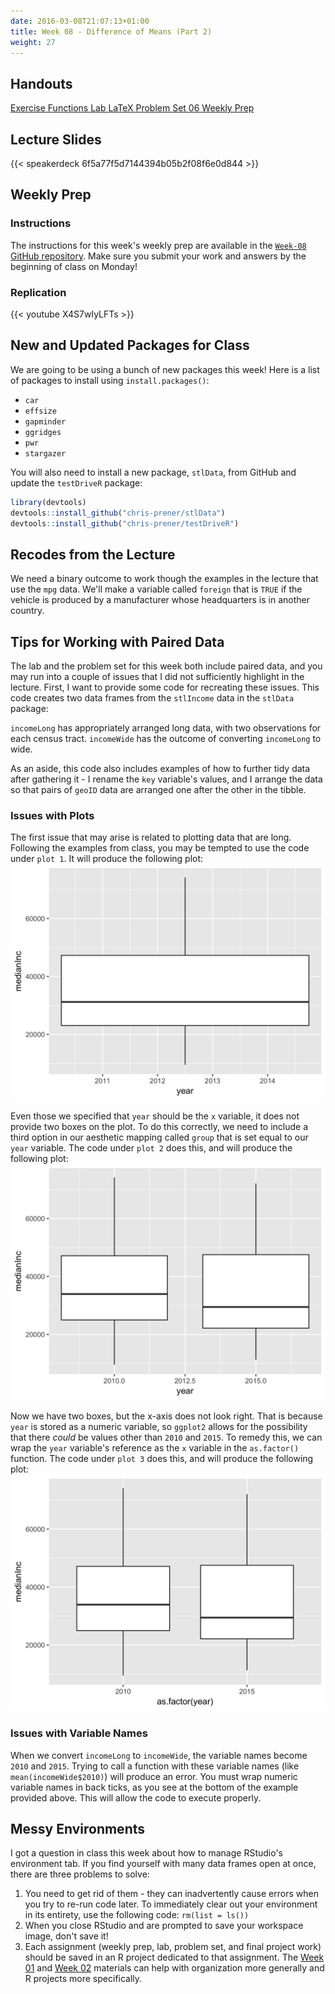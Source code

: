 ```yaml
---
date: 2016-03-08T21:07:13+01:00
title: Week 08 - Difference of Means (Part 2)
weight: 27
---
```


## Handouts

<a class="btn btn-primary btn-outline btn-xs{{end}}" href="https://github.com/slu-soc5050/Week-08/blob/master/Exercise/week-08-exercise.pdf" target="_blank"> Exercise </a>
<a class="btn btn-primary btn-outline btn-xs{{end}}" href="https://github.com/slu-soc5050/Week-08/blob/master/Functions/week-08-rQuickRef.pdf" target="_blank"> Functions </a>
<a class="btn btn-primary btn-outline btn-xs{{end}}" href="https://github.com/slu-soc5050/Week-08/blob/master/Lab/week-08-lab.pdf" target="_blank"> Lab </a>
<a class="btn btn-primary btn-outline btn-xs{{end}}" href="https://github.com/slu-soc5050/Week-08/blob/master/LaTeX/week-08-latexQuickRef.pdf" target="_blank"> LaTeX </a>
<a class="btn btn-primary btn-outline btn-xs{{end}}" href="https://github.com/slu-soc5050/Week-08/blob/master/PS-06/ps-06.pdf" target="_blank"> Problem Set 06 </a>
<a class="btn btn-primary btn-outline btn-xs{{end}}" href="https://github.com/slu-soc5050/Week-08/blob/master/WeeklyPrep/week-08-prep.pdf" target="_blank"> Weekly Prep </a>

## Lecture Slides
{{< speakerdeck 6f5a77f5d7144394b05b2f08f6e0d844 >}}

## Weekly Prep
### Instructions
The instructions for this week's weekly prep are available in the [`Week-08` GitHub repository](https://github.com/slu-soc5050/Week-08/blob/master/WeeklyPrep/week-08-prep.pdf). Make sure you submit your work and answers by the beginning of class on Monday!

### Replication
{{< youtube X4S7wIyLFTs >}}

## New and Updated Packages for Class
We are going to be using a bunch of new packages this week! Here is a list of packages to install using `install.packages()`:

* `car`
* `effsize`
* `gapminder`
* `ggridges`
* `pwr`
* `stargazer`

You will also need to install a new package, `stlData`, from GitHub and update the `testDriveR` package:

```r
library(devtools)
devtools::install_github("chris-prener/stlData")
devtools::install_github("chris-prener/testDriveR")
```

## Recodes from the Lecture
We need a binary outcome to work though the examples in the lecture that use the `mpg` data. We'll make a variable called `foreign` that is `TRUE` if the vehicle is produced by a manufacturer whose headquarters is in another country.

<script data-gist-id="ce737d7cfb4c8b1a2ab137c3e89d1349"></script>

## Tips for Working with Paired Data
The lab and the problem set for this week both include paired data, and you may run into a couple of issues that I did not sufficiently highlight in the lecture. First, I want to provide some code for recreating these issues. This code creates two data frames from the `stlIncome` data in the `stlData` package:

<script data-gist-id="cc9eeccf29e437025049026f8faf9a88"></script>

`incomeLong` has appropriately arranged long data, with two observations for each census tract. `incomeWide` has the outcome of converting `incomeLong` to wide. 

As an aside, this code also includes examples of how to further tidy data after gathering it - I rename the `key` variable's values, and I arrange the data so that pairs of `geoID` data are arranged one after the other in the tibble.

### Issues with Plots
The first issue that may arise is related to plotting data that are long. Following the examples from class, you may be tempted to use the code under `plot 1`. It will produce the following plot:
![image](/images/week-08-img01.png)

Even those we specified that `year` should be the `x` variable, it does not provide two boxes on the plot. To do this correctly, we need to include a third option in our aesthetic mapping called `group` that is set equal to our `year` variable. The code under `plot 2` does this, and will produce the following plot:
![image](/images/week-08-img02.png)

Now we have two boxes, but the x-axis does not look right. That is because `year` is stored as a numeric variable, so `ggplot2` allows for the possibility that there *could* be values other than `2010` and `2015`. To remedy this, we can wrap the `year` variable's reference as the `x` variable in the `as.factor()` function. The code under `plot 3` does this, and will produce the following plot:
![image](/images/week-08-img03.png)

### Issues with Variable Names
When we convert `incomeLong` to `incomeWide`, the variable names become `2010` and `2015`. Trying to call a function with these variable names (like `mean(incomeWide$2010)`) will produce an error. You must wrap numeric variable names in back ticks, as you see at the bottom of the example provided above. This will allow the code to execute properly.

## Messy Environments
I got a question in class this week about how to manage RStudio's environment tab. If you find yourself with many data frames open at once, there are three problems to solve:

1. You need to get rid of them - they can inadvertently cause errors when you try to re-run code later. To immediately clear out your environment in its entirety, use the following code: `rm(list = ls())`
2. When you close RStudio and are prompted to save your workspace image, don't save it!
3. Each assignment (weekly prep, lab, problem set, and final project work) should be saved in an R project dedicated to that assignment. The [Week 01](/week-01/) and [Week 02](/week-02/) materials can help with organization more generally and R projects more specifically.